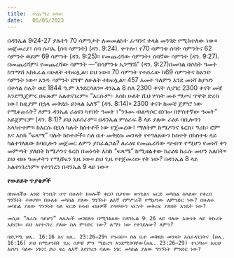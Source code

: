 ```yaml
---
title:  ተጨማሪ ሀሳብ
date:   05/05/2023
---
```


በዳንኤል 9፡24-27 ያሉትን 70 ሳምንታት ለመመልከት ፈጣንና ቀላል መንገድ የሚከተለው ነው። መጀመሪያ፣ ሰባ ሱባኤ (ሰባ ሳምንት) (ዳን. 9:24). ቀጥሎ፣ የ70 ሳምንቱ ሰባት ሳምንትና 62 ሳምንት ወይም 69 ሳምንት (ዳን. 9:25)። የመጨረሻው ሳምንት፣ ሰባኛው ሳምንት (ዳን. 9:27). በመጨረሻም፣ የመጨረሻው ሳምንት —“በሳምንቱ አጋማሽ” (ዳን. 9:27)በመባል በሶስት ዓመት ከግማሽ አከፋፈል በሁለት ተከፍሏል። ይህ ነው። 70 ሳምንት የተሰራው ከ69 ሳምንትና ከአንድ ሳምንት ነው። አንዱ ሳምንት ደግሞ ለሁለት ተከፍሏል። 457 አመተ ዓለምን እንደ መነሻ ከያዝን በቀላል ስሌት ወደ 1844 ዓ.ም እንደርሳለን። ዳንኤል 8 ስለ 2300 ቀናት ሲናገር 2300 ቀናት መቼ እንደሚጀምሩ በፍጹም አልተናገረም። “እርሱም፦ እስከ ሁለት ሺህ ሦስት መቶ ማታና ጥዋት ድረስ ነው፤ ከዚያም በኋላ መቅደሱ ይነጻል አለኝ” (ዳን. 8:14)። 2300 ቀናት ከመቼ ጀምሮ ነው የሚቆጠሩት? ለምን ዳንኤል ራዕዩን ካየበት ዓመት ፣“ንጉሡ ብልጣሶር በነገሠ በሦስተኛው ዓመት” አይጀምርም (ዳን. 8:1)? ይህ አይሰራም። በዳንኤል ምዕራፍ 8 ላይ ያለው ራዕይ ባቢሎንን አላካተተም። ከእርሱ በኋላ ካሉት ክስተቶች ነው የጀመረው፤ ማለትም ከሜዶንና ፋርስ፣ ግሪክ፣ ሮም እና እስከ “ፍጻሜ” ባሉት ክስተቶች። ስለ ቤተ መቅደሱ መንጻት የተገለጸውን ክስተት በክስተቱ ላይ ካልተገለጸው ከባቢሎን መጀመር ለምን ያስፈልጋል? ለራዕዩ የመጨረሻው ጭብጥ የሚሆን የመነሻ ቀን መምጣት ያለበት ከሜዶንና ፋርስ በመነሳት እስከ “ፍጻሜ” ከሚዘልቀው ከራዕዩ ከራሱ መሆን አለበት። ይህ ብዙ ዓመታትን የሚሸፍን ጊዜ ነው። ይህ ጊዜ የተጀመረው የት ነው? በዳንኤል 8 ላይ አልተነገረንም። የተነገረን በዳንኤል 9 ላይ ነው። 

**የውይይት ጥያቄዎች**

`በክፍላችሁ አንድ ትንቢት ሆኖ በሁለት ክፍሎች ቀርቦ በታየው ወንጌልና ፍርድ መካከል ስላለው የቀረበ ግንኙነት ተወያዩ። በሁለቱ መካከል ያለው ግንኙነት ለእኛ የምሥራች የሚሆነው ለምንድር ነው? በሁለቱ መካከል ያለው ግንኙነት ስለ ፍርድ ሀሳብ ብዙዎች ያላቸውን ፍርሃት መቅረፍ ያለበት እንዴት ነው?`

`መሲሁ “ለራሱ ሳይሆን” ለሌሎች መገደሉን በሚገልጸው በዳንኤል 9፡ 26 ላይ ባለው እውነት ላይ ትኩረት አድርጉ። ይህ እየተናገረ ያለው ስለ ምንድር ነው? ለማን ነው የተገደለው? ለምን?`

`በድጋሚ ዘሌ. 16:16 እና ዘሌ. 23:26–29ን ያንብቡ። ስለ ቤተ መቅደስ መንጻት አስፈላጊነትና (ዘሌ. 16:16) ይህ በሚሆንበት ጊዜ ሰዎቹ ምን ማድረግ እንደሚገባቸው(ዘሌ. 23:26–29) ተነጋገሩ። እዚህ እየሆነ ባለው ነገርና ይህ ዛሬ ለእኛ እየነገረን ባለው ነገር መካከል ያለው ግንኙነት ምንድር ነው?`